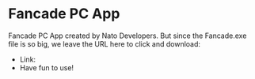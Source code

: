 # Fancade PC App
Fancade PC App created by Nato Developers. But since the Fancade.exe file is so big, we leave the URL here to click and download:
* Link:
* Have fun to use!
